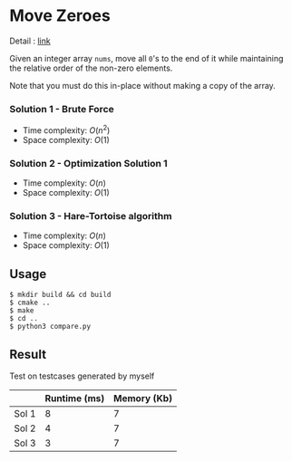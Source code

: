 # Move Zeroes
Detail : [link](https://leetcode.com/problems/move-zeroes/)

Given an integer array `nums`, move all `0`'s to the end of it while maintaining the relative order of the non-zero elements.

Note that you must do this in-place without making a copy of the array.

### Solution 1 - Brute Force
* Time complexity: $O(n^2)$
* Space complexity: $O(1)$

### Solution 2 - Optimization Solution 1
* Time complexity: $O(n)$
* Space complexity: $O(1)$

### Solution 3 - Hare-Tortoise algorithm
* Time complexity: $O(n)$
* Space complexity: $O(1)$

## Usage
```shell
$ mkdir build && cd build
$ cmake ..
$ make
$ cd ..
$ python3 compare.py
```

## Result
Test on testcases generated by myself

|       | Runtime (ms) | Memory (Kb) |
|-------|--------------|-------------|
| Sol 1 | 8            | 7           |
| Sol 2 | 4            | 7           |
| Sol 3 | 3            | 7           |
